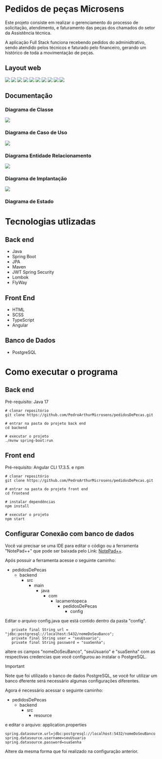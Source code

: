 # Pedidos de peças Microsens

Este projeto consiste em realizar o gerenciamento do processo de solicitação, atendimento, e faturamento das peças dos chamados do setor da Assistência técnica.

A aplicação Full Stack funciona recebendo pedidos do adminidtrativo, sendo atendido pelos técnicos e faturado pelo financeiro, gerando um histórico de toda a movimentação de peças.

## Layout web 
<img src="/assets/login.png">
<img src="/assets/dashboard.png">
<img src="/assets/cadastrarUser.png">
<img src="/assets/cadastrarPeca.png">
<img src="/assets/pecasCadastradas.png">
<img src="/assets/lancarPecas.png">
<img src="/assets/pecasPendentes.png">
<img src="/assets/hitorico.png">
<img src="/assets/faturar.png">
<img src="/assets/configuracoes.png">

## Documentação

### Diagrama de Classe

<img src="/assets/classDiagram.png">

### Diagrama de Caso de Uso

<img src="/assets/ucDiagram.png">

### Diagrama Entidade Relacionamento

<img src="/assets/DER.png">

### Diagrama de Implantação

<img src="/assets/implantationDiagram.png">

### Diagrama de Estado

# Tecnologias utlizadas

## Back end
* Java
* Spring Boot
* JPA
* Maven
* JWT Spring Security
* Lombok
* FlyWay

## Front End
* HTML
* SCSS
* TypeScript
* Angular

## Banco de Dados
* PostgreSQL

# Como executar o programa
## Back end
Pré-requisito: Java 17

```
# clonar repositório
git clone https://github.com/PedroArthurMicrosens/pedidosDePecas.git

# entrar na pasta do projeto back end
cd backend

# executar o projeto
./mvnw spring-boot:run
```

## Front end
Pré-requisito: Angular CLI 17.3.5. e npm

```
# clonar repositório
git clone https://github.com/PedroArthurMicrosens/pedidosDePecas.git

# entrar na pasta do projeto front end
cd frontend

# instalar dependências
npm install

# executar o projeto
npm start
```
## Configurar Conexão com banco de dados
Você vai precisar se uma IDE para editar o código ou a ferramenta "NotePad++" que pode ser baixada pelo Link: [NotePad++](https://notepad-plus-plus.org/downloads/v8.6.6/).

Após possuir a ferramenta acesse o seguinte caminho:

- pedidosDePecas
  - backend
    - src
      - main
        - java
          - com
            - lacamentopeca
              - pedidosDePecas
                - config

 Editar o arquivo config.java que está contido dentro da pasta "config".
 ```
    private final String url = "jdbc:postgresql://localhost:5432/nomeDoSeuBanco";
    private final String user = "seuUsuario";
    private final String password = "suaSenha";
```
altere os campos "nomeDoSeuBanco", "seuUsuario" e "suaSenha" com as respectivas credencias que você configurou ao instalar o PostgreSQL.
>[!IMPORTANT]
>
>Note que foi utilizado o banco de dados PostgreSQL, se você for utilizar um banco dferente será necessário algumas configurações diferentes.

Agora é necessário acessar o seguinte caminho:
- pedidosDePecas
  - backend
    - src
      - resource

e editar o arquivo: application.properties
```
spring.datasource.url=jdbc:postgresql://localhost:5432/nomeDoSeuBanco
spring.datasource.username=seuUsuario
spring.datasource.password=suaSenha
```

Altere da mesma forma que foi realizado na configuração anterior.
 
